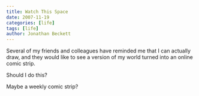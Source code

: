 ```yaml
---
title: Watch This Space
date: 2007-11-19
categories: [life]
tags: [life]
author: Jonathan Beckett
---
```


Several of my friends and colleagues have reminded me that I can actually draw, and they would like to see a version of my world turned into an online comic strip.

Should I do this?

Maybe a weekly comic strip?